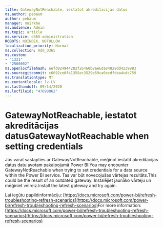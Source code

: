 ```yaml
---
title: GatewayNotReachable, iestatot akreditācijas datus
ms.author: pebaum
author: pebaum
manager: mnirkhe
ms.audience: Admin
ms.topic: article
ms.service: o365-administration
ROBOTS: NOINDEX, NOFOLLOW
localization_priority: Normal
ms.collection: Adm_O365
ms.custom:
- "1321"
- "2500002"
ms.openlocfilehash: eefd024944282f26460b8ae6da04829dd4239983
ms.sourcegitcommit: c6692ce0fa1358ec3529e59ca0ecdfdea4cdc759
ms.translationtype: MT
ms.contentlocale: lv-LV
ms.lasthandoff: 09/14/2020
ms.locfileid: "47690862"
---
```

# <a name="gatewaynotreachable-when-setting-credentials"></a><span data-ttu-id="f6436-102">GatewayNotReachable, iestatot akreditācijas datus</span><span class="sxs-lookup"><span data-stu-id="f6436-102">GatewayNotReachable when setting credentials</span></span>

<span data-ttu-id="f6436-103">Jūs varat sastapties ar GatewayNotReachable, mēģinot iestatīt akreditācijas datus datu avotam pakalpojumā Power BI.</span><span class="sxs-lookup"><span data-stu-id="f6436-103">You may encounter GatewayNotReachable when trying to set credentials for a data source within the Power BI service.</span></span> <span data-ttu-id="f6436-104">Tas var būt novecojušas vārtejas rezultāts.</span><span class="sxs-lookup"><span data-stu-id="f6436-104">This could be the result of an outdated gateway.</span></span> <span data-ttu-id="f6436-105">Instalējiet jaunāko vārteju un mēģiniet vēlreiz.</span><span class="sxs-lookup"><span data-stu-id="f6436-105">Install the latest gateway and try again.</span></span>

<span data-ttu-id="f6436-106">Lai iegūtu papildinformāciju: [https://docs.microsoft.com/power-bi/refresh-troubleshooting-refresh-scenarios](https://docs.microsoft.com/power-bi/refresh-troubleshooting-refresh-scenarios)</span><span class="sxs-lookup"><span data-stu-id="f6436-106">For more information: [https://docs.microsoft.com/power-bi/refresh-troubleshooting-refresh-scenarios](https://docs.microsoft.com/power-bi/refresh-troubleshooting-refresh-scenarios)</span></span>
